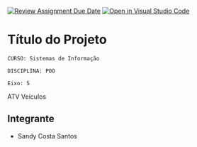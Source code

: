 [![Review Assignment Due Date](https://classroom.github.com/assets/deadline-readme-button-22041afd0340ce965d47ae6ef1cefeee28c7c493a6346c4f15d667ab976d596c.svg)](https://classroom.github.com/a/yaS4OAFT)
[![Open in Visual Studio Code](https://classroom.github.com/assets/open-in-vscode-2e0aaae1b6195c2367325f4f02e2d04e9abb55f0b24a779b69b11b9e10269abc.svg)](https://classroom.github.com/online_ide?assignment_repo_id=15804809&assignment_repo_type=AssignmentRepo)
# Título do Projeto

`CURSO: Sistemas de Informação`

`DISCIPLINA: POO`

`Eixo: 5`

ATV Veículos

## Integrante

* Sandy Costa Santos

